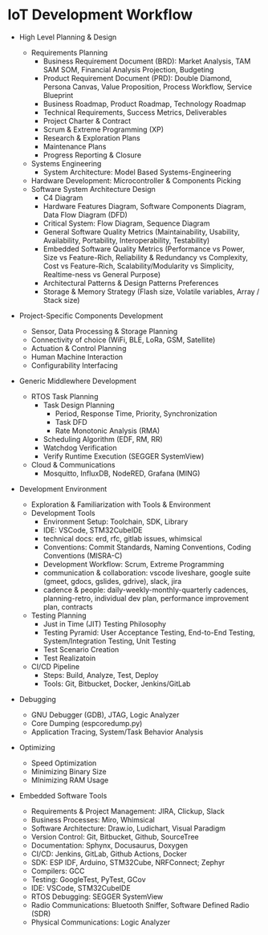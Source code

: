 # IoT Development Workflow

- High Level Planning & Design
    - Requirements Planning
        - Business Requirement Document (BRD): Market Analysis, TAM SAM SOM, Financial Analysis Projection, Budgeting
        - Product Requirement Document (PRD): Double Diamond, Persona Canvas, Value Proposition, Process Workflow, Service Blueprint
        - Business Roadmap, Product Roadmap, Technology Roadmap
        - Technical Requirements, Success Metrics, Deliverables
        - Project Charter & Contract
        - Scrum & Extreme Programming (XP)
        - Research & Exploration Plans
        - Maintenance Plans
        - Progress Reporting & Closure
    - Systems Engineering
        - System Architecture: Model Based Systems-Engineering
    - Hardware Development: Microcontroller & Components Picking
    - Software System Architecture Design
        - C4 Diagram
        - Hardware Features Diagram, Software Components Diagram, Data Flow Diagram (DFD)
        - Critical System: Flow Diagram, Sequence Diagram
        - General Software Quality Metrics (Maintainability, Usability, Availability, Portability, Interoperability, Testability)
        - Embedded Software Quality Metrics (Performance vs Power, Size vs Feature-Rich, Reliability & Redundancy vs Complexity, Cost vs Feature-Rich, Scalability/Modularity vs Simplicity, Realtime-ness vs General Purpose)
        - Architectural Patterns & Design Patterns Preferences
        - Storage & Memory Strategy (Flash size, Volatile variables, Array / Stack size)

- Project-Specific Components Development
    - Sensor, Data Processing & Storage Planning
    - Connectivity of choice (WiFi, BLE, LoRa, GSM, Satellite)
    - Actuation & Control Planning
    - Human Machine Interaction
    - Configurability Interfacing

- Generic Middlewhere Development
    - RTOS Task Planning
        - Task Design Planning
            - Period, Response Time, Priority, Synchronization
            - Task DFD
            - Rate Monotonic Analysis (RMA)
        - Scheduling Algorithm (EDF, RM, RR)
        - Watchdog Verification
        - Verify Runtime Execution (SEGGER SystemView)
    - Cloud & Communications
        - Mosquitto, InfluxDB, NodeRED, Grafana (MING)

- Development Environment
    - Exploration & Familiarization with Tools & Environment
    - Development Tools
        - Environment Setup: Toolchain, SDK, Library
        - IDE: VSCode, STM32CubeIDE
        - technical docs: erd, rfc, gitlab issues, whimsical
        - Conventions: Commit Standards, Naming Conventions, Coding Conventions (MISRA-C)
        - Development Workflow: Scrum, Extreme Programming
        - communication & collaboration: vscode liveshare, google suite (gmeet, gdocs, gslides, gdrive), slack, jira
        - cadence & people: daily-weekly-monthly-quarterly cadences, planning-retro, individual dev plan, performance improvement plan, contracts
    - Testing Planning
        - Just in Time (JIT) Testing Philosophy
        - Testing Pyramid: User Acceptance Testing, End-to-End Testing, System/Integration Testing, Unit Testing
        - Test Scenario Creation
        - Test Realizatoin
    - CI/CD Pipeline
        - Steps: Build, Analyze, Test, Deploy
        - Tools: Git, Bitbucket, Docker, Jenkins/GitLab

- Debugging
    - GNU Debugger (GDB), JTAG, Logic Analyzer
    - Core Dumping (espcoredump.py)
    - Application Tracing, System/Task Behavior Analysis
- Optimizing
    - Speed Optimization
    - Minimizing Binary Size
    - MInimizing RAM Usage

- Embedded Software Tools
    - Requirements & Project Management: JIRA, Clickup, Slack
    - Business Processes: Miro, Whimsical
    - Software Architecture: Draw.io, Ludichart, Visual Paradigm
    - Version Control: Git, Bitbucket, Github, SourceTree
    - Documentation: Sphynx, Docusaurus, Doxygen
    - CI/CD: Jenkins, GitLab, Github Actions, Docker
    - SDK: ESP IDF, Arduino, STM32Cube, NRFConnect; Zephyr
    - Compilers: GCC
    - Testing: GoogleTest, PyTest, GCov
    - IDE: VSCode, STM32CubeIDE
    - RTOS Debugging: SEGGER SystemView
    - Radio Communications: Bluetooth Sniffer, Software Defined Radio (SDR)
    - Physical Communications: Logic Analyzer